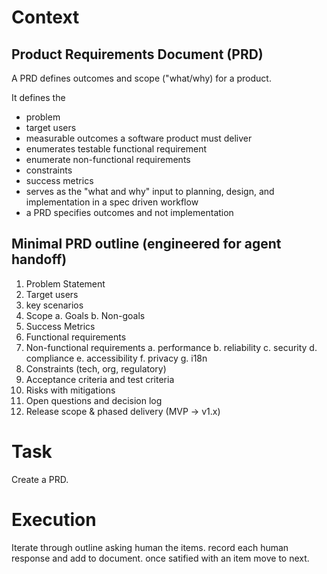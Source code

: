 # Context

## Product Requirements Document (PRD)

A PRD defines outcomes and scope ("what/why) for a product.

It defines the 
- problem
- target users
- measurable outcomes a software product must deliver
- enumerates testable functional requirement
- enumerate non-functional requirements
- constraints
- success metrics
- serves as the "what and why" input to planning, design, and implementation in a spec driven workflow
- a PRD specifies outcomes and not implementation

## Minimal PRD outline (engineered for agent handoff)

1. Problem Statement
2. Target users 
3. key scenarios
4. Scope
   a. Goals
   b. Non-goals 
5. Success Metrics
6. Functional requirements 
7. Non-functional requirements
   a. performance
   b. reliability
   c. security
   d. compliance
   e. accessibility
   f. privacy
   g. i18n
8. Constraints (tech, org, regulatory)
9. Acceptance criteria and test criteria
10. Risks with mitigations
11. Open questions and decision log
12. Release scope & phased delivery (MVP -> v1.x)

# Task

Create a PRD.  

# Execution 

Iterate through outline asking human the items.  record each human response and add to document.  once satified with an item move to next.


